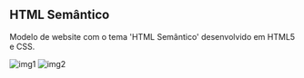 ## HTML Semântico ##

<p>Modelo de website com o tema 'HTML Semântico' desenvolvido em HTML5 e CSS.</p>


![img1](https://github.com/user-attachments/assets/ad2275c3-d025-4ffd-9497-af292f390a0b)
![img2](https://github.com/user-attachments/assets/0a8df5f6-86a4-471d-bd1a-d32c701166cc)
